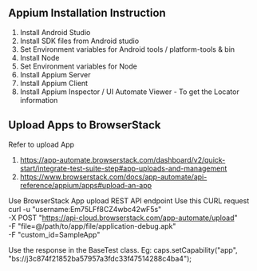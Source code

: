 Appium Installation Instruction
-------------------------------
1. Install Android Studio
2. Install SDK files from Android studio
3. Set Environment variables for Android tools / platform-tools & bin
4. Install Node
5. Set Environment variables for Node
6. Install Appium Server
7. Install Appium Client
8. Install Appium Inspector / UI Automate Viewer - To get the Locator information




Upload Apps to BrowserStack 
---------------------------
Refer to upload App
1. https://app-automate.browserstack.com/dashboard/v2/quick-start/integrate-test-suite-step#app-uploads-and-management
2. https://www.browserstack.com/docs/app-automate/api-reference/appium/apps#upload-an-app

Use BrowserStack App upload REST API endpoint 
Use this CURL request
curl -u "username:Em75LFf8CZ4wbc42wF5s" \
-X POST "https://api-cloud.browserstack.com/app-automate/upload" \
-F "file=@/path/to/app/file/application-debug.apk" \
-F "custom_id=SampleApp"


Use the response in the BaseTest class. 
Eg: caps.setCapability("app", "bs://j3c874f21852ba57957a3fdc33f47514288c4ba4");
